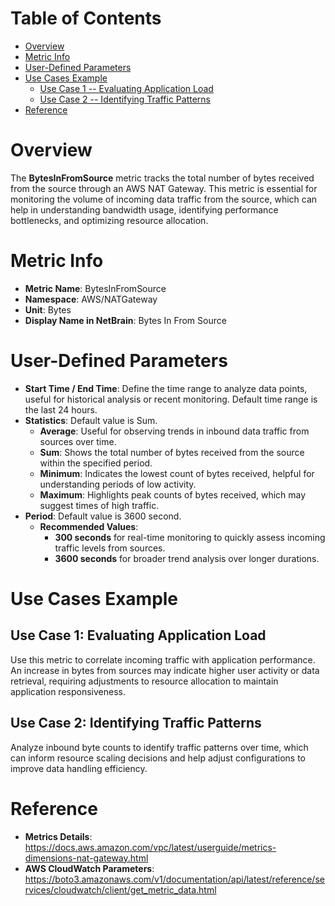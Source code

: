 # Table of Contents
- [Overview](#overview)
- [Metric Info](#metric-info)
- [User-Defined Parameters](#user-defined-parameters)
- [Use Cases Example](#example)
    - [Use Case 1 -- Evaluating Application Load](#example-1) 
    - [Use Case 2 -- Identifying Traffic Patterns](#example-2)
- [Reference](#reference)

# Overview <a name="overview"></a>
The <b>BytesInFromSource</b> metric tracks the total number of bytes received from the source through an AWS NAT Gateway. This metric is essential for monitoring the volume of incoming data traffic from the source, which can help in understanding bandwidth usage, identifying performance bottlenecks, and optimizing resource allocation.


# Metric Info <a name="metric-info"></a>
* <b>Metric Name</b>: BytesInFromSource
* <b>Namespace</b>: AWS/NATGateway
* <b>Unit</b>: Bytes
* <b>Display Name in NetBrain</b>: Bytes In From Source

# User-Defined Parameters <a name="user-defined-parameters"></a>
* <b>Start Time / End Time</b>: Define the time range to analyze data points, useful for historical analysis or recent monitoring. Default time range is the last 24 hours.
* <b>Statistics</b>: Default value is Sum.
  * <b>Average</b>: Useful for observing trends in inbound data traffic from sources over time.
  * <b>Sum</b>: Shows the total number of bytes received from the source within the specified period.
  * <b>Minimum</b>: Indicates the lowest count of bytes received, helpful for understanding periods of low activity.
  * <b>Maximum</b>: Highlights peak counts of bytes received, which may suggest times of high traffic.
* <b>Period</b>: Default value is 3600 second.
  * <b>Recommended Values</b>:
    * <b>300 seconds</b> for real-time monitoring to quickly assess incoming traffic levels from sources.
    * <b>3600 seconds</b> for broader trend analysis over longer durations.

# Use Cases Example <a name="example"></a>
## Use Case 1: Evaluating Application Load <a name="example-1"></a>
Use this metric to correlate incoming traffic with application performance. An increase in bytes from sources may indicate higher user activity or data retrieval, requiring adjustments to resource allocation to maintain application responsiveness.


## Use Case 2: Identifying Traffic Patterns <a name="example-2"></a>
Analyze inbound byte counts to identify traffic patterns over time, which can inform resource scaling decisions and help adjust configurations to improve data handling efficiency.


# Reference <a name="reference"></a>
* <b>Metrics Details</b>: https://docs.aws.amazon.com/vpc/latest/userguide/metrics-dimensions-nat-gateway.html
* <b>AWS CloudWatch Parameters</b>: https://boto3.amazonaws.com/v1/documentation/api/latest/reference/services/cloudwatch/client/get_metric_data.html